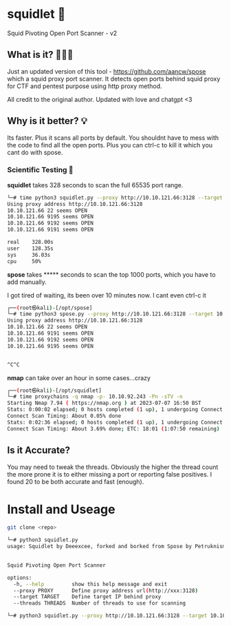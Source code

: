 # squidlet 🦑
Squid Pivoting Open Port Scanner - v2

## What is it? 🤷🏼‍♂️

Just an updated version of this tool - https://github.com/aancw/spose which a squid proxy port scanner. It detects open ports behind squid proxy for CTF and pentest purpose using http proxy method.

All credit to the original author. Updated with love and chatgpt <3

## Why is it better? 💡

Its faster. Plus it scans all ports by default. You shouldnt have to mess with the code to find all the open ports. Plus you can ctrl-c to kill it which you cant do with spose.

### Scientific Testing 🤣
**squidlet** takes 328 seconds to scan the full 65535 port range. 

```bash
└─# time python3 squidlet.py --proxy http://10.10.121.66:3128 --target 10.10.121.66 --threads 20
Using proxy address http://10.10.121.66:3128
10.10.121.66 22 seems OPEN
10.10.121.66 9195 seems OPEN
10.10.121.66 9192 seems OPEN
10.10.121.66 9191 seems OPEN

real    328.00s
user    128.35s
sys     36.03s
cpu     50%
```

**spose** takes ***** seconds to scan the top 1000 ports, which you have to add manually. 

I got tired of waiting, its been over 10 minutes now. I cant even ctrl-c it

```bash
┌──(root㉿kali)-[/opt/spose]
└─# time python3 spose.py --proxy http://10.10.121.66:3128 --target 10.10.121.66
Using proxy address http://10.10.121.66:3128
10.10.121.66 22 seems OPEN 
10.10.121.66 9191 seems OPEN 
10.10.121.66 9192 seems OPEN 
10.10.121.66 9195 seems OPEN 


^C^C


```
**nmap** can take over an hour in some cases...crazy

```bash
┌──(root㉿kali)-[/opt/squidlet]
└─# time proxychains -q nmap -p- 10.10.92.243 -Pn -sTV -n
Starting Nmap 7.94 ( https://nmap.org ) at 2023-07-07 16:50 BST
Stats: 0:00:02 elapsed; 0 hosts completed (1 up), 1 undergoing Connect Scan
Connect Scan Timing: About 0.05% done
Stats: 0:02:36 elapsed; 0 hosts completed (1 up), 1 undergoing Connect Scan
Connect Scan Timing: About 3.69% done; ETC: 18:01 (1:07:50 remaining)
```


## Is it Accurate?

You may need to tweak the threads. Obviously the higher the thread count the more prone it is to either missing a port or reporting false positives. I found 20 to be both accurate and fast (enough).

# Install and Useage

```bash
git clone <repo>

└─# python3 squidlet.py                                                                    
usage: Squidlet by Deeexcee, forked and borked from Spose by Petruknisme [-h] [--proxy PROXY] [--target TARGET]
                                                                         [--threads THREADS]

Squid Pivoting Open Port Scanner

options:
  -h, --help         show this help message and exit
  --proxy PROXY      Define proxy address url(http://xxx:3128)
  --target TARGET    Define target IP behind proxy
  --threads THREADS  Number of threads to use for scanning

└─# python3 squidlet.py --proxy http://10.10.121.66:3128 --target 10.10.121.66 --threads 20
```



